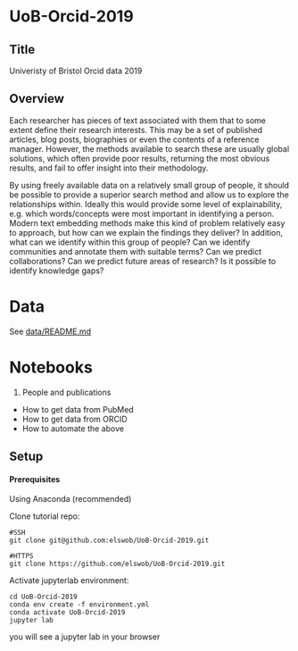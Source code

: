 # UoB-Orcid-2019

## Title
Univeristy of Bristol Orcid data 2019

## Overview

Each researcher has pieces of text associated with them that to some extent define their research interests. This may be a set of published articles, blog posts, biographies or even the contents of a reference manager. However, the methods available to search these are usually global solutions, which often provide poor results, returning the most obvious results, and fail to offer insight into their methodology.

By using freely available data on a relatively small group of people, it should be possible to provide a superior search method and allow us to explore the relationships within. Ideally this would provide some level of explainability, e.g. which words/concepts were most important in identifying a person. Modern text embedding methods make this kind of problem relatively easy to approach, but how can we explain the findings they deliver? In addition, what can we identify within this group of people? Can we identify communities and annotate them with suitable terms? Can we predict collaborations? Can we predict future areas of research? Is it possible to identify knowledge gaps?

# Data

See [data/README.md](data/README.md)

# Notebooks

1. People and publications
 - How to get data from PubMed
 - How to get data from ORCID
 - How to automate the above

## Setup

#### Prerequisites

Using Anaconda (recommended)

Clone tutorial repo:

```
#SSH
git clone git@github.com:elswob/UoB-Orcid-2019.git

#HTTPS
git clone https://github.com/elswob/UoB-Orcid-2019.git
```

Activate jupyterlab environment:

```
cd UoB-Orcid-2019
conda env create -f environment.yml
conda activate UoB-Orcid-2019
jupyter lab
```

you will see a jupyter lab in your browser
